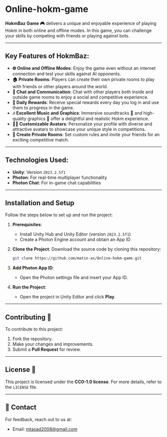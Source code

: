 # Online-hokm-game

**HokmBaz Game 🎮** delivers a unique and enjoyable experience of playing Hokm in both online and offline modes. In this game, you can challenge your skills by competing with friends or playing against bots.

---

## Key Features of HokmBaz:

- **🌐 Online and Offline Modes**: Enjoy the game even without an internet connection and test your skills against AI opponents.
- **🏠 Private Rooms**: Players can create their own private rooms to play with friends or other players around the world.
- **💬 Chat and Communication**: Chat with other players both inside and outside game rooms to enjoy a social and competitive experience.
- **🎁 Daily Rewards**: Receive special rewards every day you log in and use them to progress in the game.
- **🎶 Excellent Music and Graphics**: Immersive soundtracks 🎵 and high-quality graphics 🎨 offer a delightful and realistic Hokm experience.
- **🧑‍🎨 Customizable Avatars**: Personalize your profile with diverse and attractive avatars to showcase your unique style in competitions.
- **🚪 Create Private Rooms**: Set custom rules and invite your friends for an exciting competitive match.

---

## Technologies Used:

- **Unity**: Version `2023.2.5f1`
- **Photon**: For real-time multiplayer functionality
- **Photon Chat**: For in-game chat capabilities

---

## Installation and Setup

Follow the steps below to set up and run the project:

1. **Prerequisites**:
   - Install Unity Hub and Unity Editor (version `2023.2.5f1`)
   - Create a Photon Engine account and obtain an App ID

2. **Clone the Project**:
   Download the source code by cloning this repository:
   ```bash
   git clone https://github.com/matin-as/Online-hokm-game.git
   ```

3. **Add Photon App ID**:
   - Open the Photon settings file and insert your App ID.

4. **Run the Project**:
   - Open the project in Unity Editor and click **Play**.

---

## Contributing 🤝

To contribute to this project:
1. Fork the repository.
2. Make your changes and improvements.
3. Submit a **Pull Request** for review.

---

## License 📄

This project is licensed under the **CC0-1.0 license**. For more details, refer to the `LICENSE` file.

---

## 📧 Contact
For feedback, reach out to us at:
- Email: [mtasad2008@gmail.com](mailto:mtasad2008@gmail.com)


